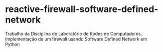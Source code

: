# reactive-firewall-software-defined-network
Trabalho da Disciplina de Laboratório de Redes de Computadores. Implementação de um firewall usando Software Defined Network em Python
